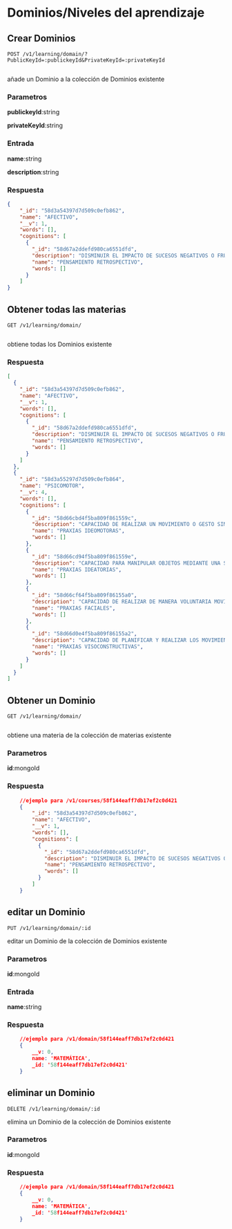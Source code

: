 Dominios/Niveles del aprendizaje
===================

Crear Dominios
--------------------

```curl
POST /v1/learning/domain/?PublicKeyId=:publickeyId&PrivateKeyId=:privateKeyId	
	
```
añade un Dominio a la colección de Dominios existente

### Parametros

**publickeyId**:string

**privateKeyId**:string

###  Entrada

**name**:string

**description**:string

### Respuesta

```json
{
	"_id": "58d3a54397d7d509c0efb862",
	"name": "AFECTIVO",
	"__v": 1,
	"words": [],
	"cognitions": [
	  {
	    "_id": "58d67a2ddefd980ca6551dfd",
	    "description": "DISMINUIR EL IMPACTO DE SUCESOS NEGATIVOS O FRUSTRANTES A TRAVÉS DE COGNICIONES",
	    "name": "PENSAMIENTO RETROSPECTIVO",
	    "words": []
	  }
	]
}
```

Obtener todas las materias
--------------------

```curl
GET /v1/learning/domain/
	
```
obtiene todas los Dominios existente
### Respuesta

```json
[
  {
    "_id": "58d3a54397d7d509c0efb862",
    "name": "AFECTIVO",
    "__v": 1,
    "words": [],
    "cognitions": [
      {
        "_id": "58d67a2ddefd980ca6551dfd",
        "description": "DISMINUIR EL IMPACTO DE SUCESOS NEGATIVOS O FRUSTRANTES A TRAVÉS DE COGNICIONES",
        "name": "PENSAMIENTO RETROSPECTIVO",
        "words": []
      }
    ]
  },
  {
    "_id": "58d3a55297d7d509c0efb864",
    "name": "PSICOMOTOR",
    "__v": 4,
    "words": [],
    "cognitions": [
      {
        "_id": "58d66cbd4f5ba809f861559c",
        "description": "CAPACIDAD DE REALIZAR UN MOVIMIENTO O GESTO SIMPLE DE MANERA INTENCIONADA",
        "name": "PRAXIAS IDEOMOTORAS",
        "words": []
      },
      {
        "_id": "58d66cd94f5ba809f861559e",
        "description": "CAPACIDAD PARA MANIPULAR OBJETOS MEDIANTE UNA SECUENCIA DE GESTOS, LO QUE IMPLICA EL CONOCIMIENTO DE LA FUNCIÓN DEL OBJETO, EL CONOCIMIENTO DE LA ACCIÓN Y EL CONOCIMIENTO DEL ORDEN SERIAL DE LOS ACTOS QUE LLEVAN A ESA ACCIÓN",
        "name": "PRAXIAS IDEATORIAS",
        "words": []
      },
      {
        "_id": "58d66cf64f5ba809f86155a0",
        "description": "CAPACIDAD DE REALIZAR DE MANERA VOLUNTARIA MOVIMIENTOS O GESTOS CON DIVERSAS PARTES DE LA CARA: LABIOS, LENGUA, OJOS, CEJAS, CARRILLOS, ETC",
        "name": "PRAXIAS FACIALES",
        "words": []
      },
      {
        "_id": "58d66d0e4f5ba809f86155a2",
        "description": "CAPACIDAD DE PLANIFICAR Y REALIZAR LOS MOVIMIENTOS NECESARIOS PARA ORGANIZAR UNA SERIE DE ELEMENTOS EN EL ESPACIO PARA FORMAR UN DIBUJO O FIGURA FINAL",
        "name": "PRAXIAS VISOCONSTRUCTIVAS",
        "words": []
      }
    ]
  }
]
```
Obtener un Dominio
--------------------

```curl
GET /v1/learning/domain/
	
```
obtiene una materia de la colección de materias existente

### Parametros

**id**:mongoId

### Respuesta

```json
	//ejemplo para /v1/courses/58f144eaff7db17ef2c0d421
	{
		"_id": "58d3a54397d7d509c0efb862",
		"name": "AFECTIVO",
		"__v": 1,
		"words": [],
		"cognitions": [
		  {
		    "_id": "58d67a2ddefd980ca6551dfd",
		    "description": "DISMINUIR EL IMPACTO DE SUCESOS NEGATIVOS O FRUSTRANTES A TRAVÉS DE COGNICIONES",
		    "name": "PENSAMIENTO RETROSPECTIVO",
		    "words": []
		  }
		]
	}
```

editar un Dominio
--------------------

```curl
PUT /v1/learning/domain/:id
```

editar un Dominio de la colección de Dominios existente

### Parametros

**id**:mongoId

###  Entrada

**name**:string

### Respuesta

```json
	//ejemplo para /v1/domain/58f144eaff7db17ef2c0d421
	{ 
		__v: 0, 
		name: 'MATEMÁTICA', 
		_id: '58f144eaff7db17ef2c0d421' 
	}
```

eliminar un Dominio
--------------------

```curl
DELETE /v1/learning/domain/:id	
```

elimina un Dominio de la colección de Dominios existente

### Parametros

**id**:mongoId

### Respuesta

```json
	//ejemplo para /v1/domain/58f144eaff7db17ef2c0d421
	{ 
		__v: 0, 
		name: 'MATEMÁTICA', 
		_id: '58f144eaff7db17ef2c0d421' 
	}
```
